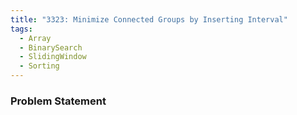 ```yaml
---
title: "3323: Minimize Connected Groups by Inserting Interval"
tags:
  - Array
  - BinarySearch
  - SlidingWindow
  - Sorting
---
```

### Problem Statement


